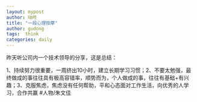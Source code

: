 ```yaml
---
layout: mypost
author: 咕咚
title: "一段心理按摩"
author: gudong
tags:  think
categories: daily
---
```


 昨天听公司内一个技术领导的分享，这是总结：

1、持续努力很重要，一周挤出10小时，建立长期学习习惯；​
2、不要太勉强，最终做成的事往往具有极高容错率，顺势而为，个人做成的事，往往有基础+有兴趣；​
3、克服焦虑，焦虑没有任何帮助，平和心态面对工作生活，向优秀的人学习，合作共赢
#人物/朱文佳